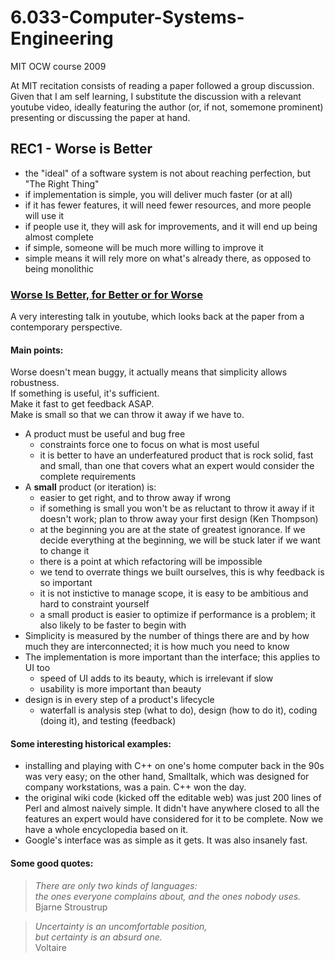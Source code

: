 # 6.033-Computer-Systems-Engineering
MIT OCW course 2009

At MIT recitation consists of reading a paper followed a group discussion. Given that I am self learning, I substitute the discussion with a relevant youtube video, ideally featuring the author (or, if not, somemone prominent) presenting or discussing the paper at hand.

## REC1 - Worse is Better

- the "ideal" of a software system is not about reaching perfection, but "The Right Thing"
- if implementation is simple, you will deliver much faster (or at all)
- if it has fewer features, it will need fewer resources, and more people will use it
- if people use it, they will ask for improvements, and it will end up being almost complete
- if simple, someone will be much more willing to improve it
- simple means it will rely more on what's already there, as opposed to being monolithic

### [Worse Is Better, for Better or for Worse](https://youtu.be/w3JkpQAbTA4)
A very interesting talk in youtube, which looks back at the paper from a contemporary perspective.

#### Main points:

Worse doesn't mean buggy, it actually means that simplicity allows robustness.  
If something is useful, it's sufficient.  
Make it fast to get feedback ASAP.  
Make is small so that we can throw it away if we have to.  


- A product must be useful and bug free
  - constraints force one to focus on what is most useful
  - it is better to have an underfeatured product that is rock solid, fast and small, than one that covers what an expert would consider the complete requirements
- A **small** product (or iteration) is:
  - easier to get right, and to throw away if wrong
  - if something is small you won't be as reluctant to throw it away if it doesn't work; plan to throw away your first design (Ken Thompson)
  - at the beginning you are at the state of greatest ignorance. If we decide everything at the beginning, we will be stuck later if we want to change it
  - there is a point at which refactoring will be impossible
  - we tend to overrate things we built ourselves, this is why feedback is so important
  - it is not instictive to manage scope, it is easy to be ambitious and hard to constraint yourself
  - a small product is easier to optimize if performance is a problem; it also likely to be faster to begin with
- Simplicity is measured by the number of things there are and by how much they are interconnected; it is how much you need to know
- The implementation is more important than the interface; this applies to UI too
  - speed of UI adds to its beauty, which is irrelevant if slow
  - usability is more important than beauty
- design is in every step of a product's lifecycle
  - waterfall is analysis step (what to do), design (how to do it), coding (doing it), and testing (feedback)

#### Some interesting historical examples:
- installing and playing with C++ on one's home computer back in the 90s was very easy; on the other hand, Smalltalk, which was designed for company workstations, was a pain. C++ won the day.
- the original wiki code (kicked off the editable web) was just 200 lines of Perl and almost naively simple. It didn't have anywhere closed to all the features an expert would have considered for it to be complete. Now we have a whole encyclopedia based on it.
- Google's interface was as simple as it gets. It was also insanely fast.

#### Some good quotes:
> *There are only two kinds of languages:  
> the ones everyone complains about, and the ones nobody uses.*  
> Bjarne Stroustrup

> *Uncertainty is an uncomfortable position,  
> but certainty is an absurd one.*  
> Voltaire

